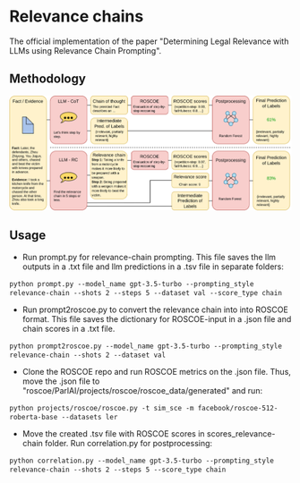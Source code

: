 # Relevance chains
The official implementation of the paper "Determining Legal Relevance with LLMs using Relevance Chain Prompting".

## Methodology

![](images/rel-method.png)

## Usage

- Run prompt.py for relevance-chain prompting. This file saves the llm outputs in a .txt file and llm predictions in a .tsv file in separate folders:

```
python prompt.py --model_name gpt-3.5-turbo --prompting_style relevance-chain --shots 2 --steps 5 --dataset val --score_type chain
```

- Run prompt2roscoe.py to convert the relevance chain into into ROSCOE format. This file saves the dictionary for ROSCOE-input in a .json file and chain scores in a .txt file.

```
python prompt2roscoe.py --model_name gpt-3.5-turbo --prompting_style relevance-chain --shots 2 --dataset val
```

- Clone the ROSCOE repo and run ROSCOE metrics on the .json file. Thus, move the .json file to "roscoe/ParlAI/projects/roscoe/roscoe_data/generated" and run:

```
python projects/roscoe/roscoe.py -t sim_sce -m facebook/roscoe-512-roberta-base --datasets ler
```

- Move the created .tsv file with ROSCOE scores in scores_relevance-chain folder. Run correlation.py for postprocessing:

```
python correlation.py --model_name gpt-3.5-turbo --prompting_style relevance-chain --shots 2 --steps 5 --score_type chain
```
